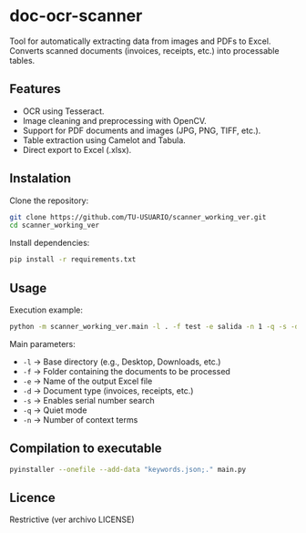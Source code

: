 # doc-ocr-scanner

Tool for automatically extracting data from images and PDFs to Excel.  
Converts scanned documents (invoices, receipts, etc.) into processable tables.

## Features
- OCR using Tesseract.
- Image cleaning and preprocessing with OpenCV.
- Support for PDF documents and images (JPG, PNG, TIFF, etc.).
- Table extraction using Camelot and Tabula.
- Direct export to Excel (.xlsx).

## Instalation
Clone the repository:
```bash
git clone https://github.com/TU-USUARIO/scanner_working_ver.git
cd scanner_working_ver
```

Install dependencies:
```bash
pip install -r requirements.txt
```

## Usage
Execution example:
```bash
python -m scanner_working_ver.main -l . -f test -e salida -n 1 -q -s -d facturas
```

Main parameters:
- `-l` → Base directory (e.g., Desktop, Downloads, etc.)
- `-f` → Folder containing the documents to be processed
- `-e` → Name of the output Excel file
- `-d` → Document type (invoices, receipts, etc.)
- `-s` → Enables serial number search
- `-q` → Quiet mode
- `-n` → Number of context terms

## Compilation to executable
```bash
pyinstaller --onefile --add-data "keywords.json;." main.py
```

## Licence
Restrictive (ver archivo LICENSE)
